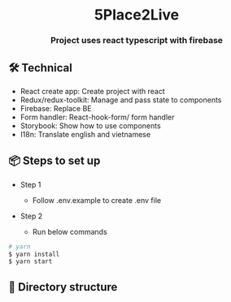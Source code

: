 <h1 align="center">5Place2Live</h1>
<h3 align="center">Project uses react typescript with firebase</h3>

## 🛠️ Technical

- React create app: Create project with react
- Redux/redux-toolkit: Manage and pass state to components
- Firebase: Replace BE
- Form handler: React-hook-form/ form handler
- Storybook: Show how to use components
- I18n: Translate english and vietnamese

## 📦 Steps to set up

- Step 1

  - Follow .env.example to create .env file

- Step 2

  - Run below commands

```bash
# yarn
$ yarn install
$ yarn start
```

## 📁 Directory structure
